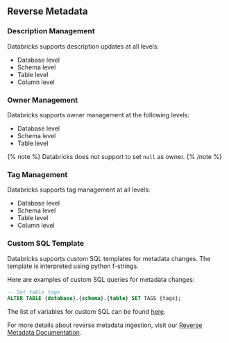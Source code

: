 ## Reverse Metadata

### Description Management

Databricks supports description updates at all levels:
- Database level
- Schema level
- Table level
- Column level

### Owner Management

Databricks supports owner management at the following levels:
- Database level
- Schema level
- Table level

{% note %}
Databricks does not support to set `null` as owner.
{% /note %}

### Tag Management

Databricks supports tag management at all levels:
- Database level
- Schema level
- Table level
- Column level

### Custom SQL Template

Databricks supports custom SQL templates for metadata changes. The template is interpreted using python f-strings.

Here are examples of custom SQL queries for metadata changes:

```sql
-- Set table tags
ALTER TABLE {database}.{schema}.{table} SET TAGS {tags};
```

The list of variables for custom SQL can be found [here](/applications/reverse-metadata#custom-sql-template).

For more details about reverse metadata ingestion, visit our [Reverse Metadata Documentation](/applications/reverse-metadata).

